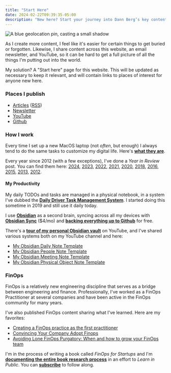 ```yaml
---
title: "Start Here"
date: 2024-02-22T09:39:35-05:00
description: "New here? Start your journey into Dann Berg’s key content, productivity tips, FinOps expertise, and annual insights."
---
```

![A blue geolocation pin, casting a small shadow](/images/blog/2025/01/map-icon.png)

As I create more content, I feel like it's easier for certain things to get buried or forgotten. Likewise, I share content across this website, an email newsletter, and YouTube, so it can be hard to get a full picture of all the things I'm putting out into the world.

My solution? A "Start here" page for this website. This will be updated as necessary to keep it relevant, and will contain links to places of interest for anyone new here.

### Places I publish
- [Articles](https://dannb.org/blog) ([RSS](https://dannb.org/index.xml))
- [Newsletter](https://thedannchronicles.com)
- [YouTube](https://www.youtube.com/@DannBerg)
- [Github](https://github.com/dannberg)

### How I work
Every time I set up a new MacOS laptop (not *often*, but enough) I always tend to do the same tasks to customize my digital life. Here's **[what they are](https://dannb.org/blog/2023/how-dann-sets-up-new-computer/)**.

Every year since 2012 (with a few exceptions), I've done a _Year in Review_ post. You can find them here: [2024](https://dannb.org/blog/2024/best-of-2024/), [2023](https://dannb.org/blog/2023/best-of-2023/), [2022](https://dannb.org/blog/2022/best-of-2022/), [2021](https://dannb.org/blog/2021/best-of-2021/), [2020](https://dannb.org/blog/2020/best-of-2020/), [2018](https://novicenolonger.com/exhaustive-list-favorite-things-2018/), [2016](https://novicenolonger.com/best-of-2016/), [2015](http://novicenolonger.com/my-best-of-2015-a-year-in-review/), [2013](http://novicenolonger.com/my-best-of-2013/), [2012](http://novicenolonger.com/my-best-of-2012/).

#### My Productivity
My daily TODOs and tasks are managed in a physical notebook, in a system I've dubbed the **[Daily Driver Task Management System](https://dannb.org/blog/2020/daily-driver-task-management-system/)**. I started doing this sometime in 2019 and still use it daily today.

I use **[Obsidian](https://obsidian.md)** as a second brain, syncing across all my devices with **[Obsidian Sync](https://obsidian.md/sync)** ($4/mo) and **[backing everything up to Github](https://dannb.org/blog/2024/obsidian-backup-github/)** for free.

There's a **[tour of my personal Obsidian vault](https://youtu.be/VdJoWe0Wwkg)** on YouTube, and I've shared various systems both on my YouTube channel and here:

- [My Obsidian Daily Note Template](https://dannb.org/blog/2022/obsidian-daily-note-template/)
- [My Obsidian People Note Template](https://dannb.org/blog/2022/obsidian-people-note-template/)
- [My Obsidian Meeting Note Template](https://dannb.org/blog/2023/obsidian-meeting-note-template/)
- [My Obsidian Physical Object Note Template](https://dannb.org/blog/2024/obsidian-physical-object-template/)

### FinOps
FinOps is a relatively new engineering discipline that serves as a bridge between engineering and finance. Professionally, I've worked as a FinOps Practitioner at several companies and have been active in the FinOps community for many years.

I've also published FinOps content sharing what I've learned. Here are my favorites:

- [Creating a FinOps practice as the first practitioner](https://dannb.org/blog/2022/how-to-be-first-finops-practitioner/)
- [Convincing Your Company Adopt Finops](https://dannb.org/blog/2023/convincing-your-company-adopt-finops/)
- [Avoiding Lone FinOps Purgatory: When and how to grow your FinOps team](https://dannb.org/blog/2023/grow-your-finops-team/)

I'm in the process of writing a book called _FinOps for Startups_ and I'm **[documenting the entire book research process](https://finopsforstartups.com)** in an effort to _Learn in Public_. You can **[subscribe](https://subscribe.finopsforstartups.com/)** to follow along.
